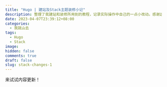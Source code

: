 ```yaml
---
title: "Hugo | 建站及Stack主题装修小记"
description: 整理了我建站和装修所用到的教程，记录实际操作中自己的一点小改动。感谢这些教程的作者们！
date: 2023-04-07T23:39:12+08:00
categories: 
  - 我就山去
tags: 
  - Hugo
  - Stack
image: 
hidden: false
comments: true
draft: false
slug: stack-changes-1
---
```


来试试内容更新！

